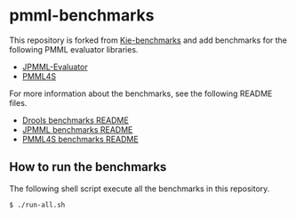 # pmml-benchmarks
This repository is forked from [Kie-benchmarks](https://github.com/kiegroup/kie-benchmarks) and add benchmarks for the following PMML evaluator libraries.
- [JPMML-Evaluator](https://github.com/jpmml/jpmml-evaluator)
- [PMML4S](https://github.com/autodeployai/pmml4s)

For more information about the benchmarks, see the following README files. 
- [Drools benchmarks README](https://github.com/kn1kn1/pmml-benchmarks/blob/pmml-benchmarks/drools-benchmarks/README.md)
- [JPMML benchmarks README](https://github.com/kn1kn1/pmml-benchmarks/blob/pmml-benchmarks/jpmml-benchmarks/README.md)
- [PMML4S benchmarks README](https://github.com/kn1kn1/pmml-benchmarks/blob/pmml-benchmarks/pmml4s-benchmarks/README.md)

## How to run the benchmarks

The following shell script execute all the benchmarks in this repository.

```
$ ./run-all.sh
```
